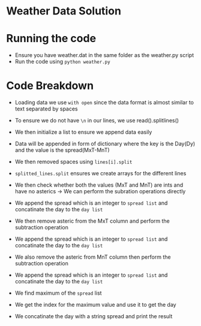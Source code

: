 # Weather Data Solution  
  
# Running the code  
- Ensure you have weather.dat in the same folder as the weather.py script  
- Run the code using ```python weather.py```  

  
# Code Breakdown  
- Loading data we use ```with open``` since the data format is almost similar to text separated by spaces  
- To ensure we do not have ```\n``` in our lines, we use read().splitlines()  
- We then initialize a list to ensure we append data easily  
- Data will be appended in form of dictionary where the key is the Day(Dy) and the value is the spread(MxT-MnT)  
- We then removed spaces using ```lines[i].split```  
- ```splitted_lines.split``` ensures we create arrays for the different lines  
- We then check whether both the values (MxT and MnT) are ints and have no asterics -> We can perform the subration operations directly  
- We append the spread which is an integer to ```spread list``` and concatinate the day to the ```day list```  
- We then remove asteric from the MxT column and perform the subtraction operation 
- We append the spread which is an integer to ```spread list``` and concatinate the day to the ```day list```  
- We also remove the asteric from MnT column then perform the subtraction operation  
- We append the spread which is an integer to ```spread list``` and concatinate the day to the ```day list```  
  
- We find maximum of the ```spread``` list  
- We get the index for the maximum value and use it to get the day   
- We concatinate the day with a string spread and print the result  
